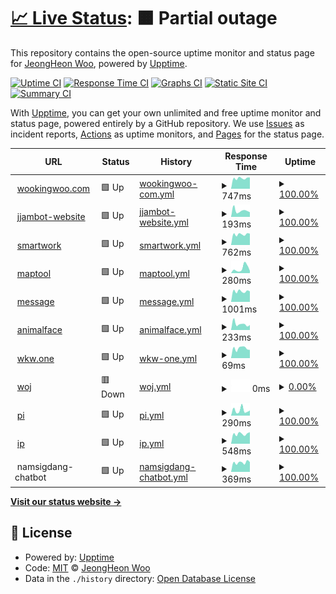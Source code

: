 # [📈 Live Status](https://status.wookingwoo.com): <!--live status--> **🟧 Partial outage**

This repository contains the open-source uptime monitor and status page for [JeongHeon Woo](https://wookingwoo.com), powered by [Upptime](https://github.com/upptime/upptime).

[![Uptime CI](https://github.com/wookingwoo/upptime/workflows/Uptime%20CI/badge.svg)](https://github.com/wookingwoo/upptime/actions?query=workflow%3A%22Uptime+CI%22)
[![Response Time CI](https://github.com/wookingwoo/upptime/workflows/Response%20Time%20CI/badge.svg)](https://github.com/wookingwoo/upptime/actions?query=workflow%3A%22Response+Time+CI%22)
[![Graphs CI](https://github.com/wookingwoo/upptime/workflows/Graphs%20CI/badge.svg)](https://github.com/wookingwoo/upptime/actions?query=workflow%3A%22Graphs+CI%22)
[![Static Site CI](https://github.com/wookingwoo/upptime/workflows/Static%20Site%20CI/badge.svg)](https://github.com/wookingwoo/upptime/actions?query=workflow%3A%22Static+Site+CI%22)
[![Summary CI](https://github.com/wookingwoo/upptime/workflows/Summary%20CI/badge.svg)](https://github.com/wookingwoo/upptime/actions?query=workflow%3A%22Summary+CI%22)

With [Upptime](https://upptime.js.org), you can get your own unlimited and free uptime monitor and status page, powered entirely by a GitHub repository. We use [Issues](https://github.com/wookingwoo/upptime/issues) as incident reports, [Actions](https://github.com/wookingwoo/upptime/actions) as uptime monitors, and [Pages](https://status.wookingwoo.com) for the status page.

<!--start: status pages-->
<!-- This summary is generated by Upptime (https://github.com/upptime/upptime) -->
<!-- Do not edit this manually, your changes will be overwritten -->
<!-- prettier-ignore -->
| URL | Status | History | Response Time | Uptime |
| --- | ------ | ------- | ------------- | ------ |
| <img alt="" src="https://icons.duckduckgo.com/ip3/wookingwoo.com.ico" height="13"> [wookingwoo.com](https://wookingwoo.com) | 🟩 Up | [wookingwoo-com.yml](https://github.com/wookingwoo/upptime/commits/HEAD/history/wookingwoo-com.yml) | <details><summary><img alt="Response time graph" src="./graphs/wookingwoo-com/response-time-week.png" height="20"> 747ms</summary><br><a href="https://status.wookingwoo.com/history/wookingwoo-com"><img alt="Response time 756" src="https://img.shields.io/endpoint?url=https%3A%2F%2Fraw.githubusercontent.com%2Fwookingwoo%2Fupptime%2FHEAD%2Fapi%2Fwookingwoo-com%2Fresponse-time.json"></a><br><a href="https://status.wookingwoo.com/history/wookingwoo-com"><img alt="24-hour response time 805" src="https://img.shields.io/endpoint?url=https%3A%2F%2Fraw.githubusercontent.com%2Fwookingwoo%2Fupptime%2FHEAD%2Fapi%2Fwookingwoo-com%2Fresponse-time-day.json"></a><br><a href="https://status.wookingwoo.com/history/wookingwoo-com"><img alt="7-day response time 747" src="https://img.shields.io/endpoint?url=https%3A%2F%2Fraw.githubusercontent.com%2Fwookingwoo%2Fupptime%2FHEAD%2Fapi%2Fwookingwoo-com%2Fresponse-time-week.json"></a><br><a href="https://status.wookingwoo.com/history/wookingwoo-com"><img alt="30-day response time 733" src="https://img.shields.io/endpoint?url=https%3A%2F%2Fraw.githubusercontent.com%2Fwookingwoo%2Fupptime%2FHEAD%2Fapi%2Fwookingwoo-com%2Fresponse-time-month.json"></a><br><a href="https://status.wookingwoo.com/history/wookingwoo-com"><img alt="1-year response time 765" src="https://img.shields.io/endpoint?url=https%3A%2F%2Fraw.githubusercontent.com%2Fwookingwoo%2Fupptime%2FHEAD%2Fapi%2Fwookingwoo-com%2Fresponse-time-year.json"></a></details> | <details><summary><a href="https://status.wookingwoo.com/history/wookingwoo-com">100.00%</a></summary><a href="https://status.wookingwoo.com/history/wookingwoo-com"><img alt="All-time uptime 99.30%" src="https://img.shields.io/endpoint?url=https%3A%2F%2Fraw.githubusercontent.com%2Fwookingwoo%2Fupptime%2FHEAD%2Fapi%2Fwookingwoo-com%2Fuptime.json"></a><br><a href="https://status.wookingwoo.com/history/wookingwoo-com"><img alt="24-hour uptime 100.00%" src="https://img.shields.io/endpoint?url=https%3A%2F%2Fraw.githubusercontent.com%2Fwookingwoo%2Fupptime%2FHEAD%2Fapi%2Fwookingwoo-com%2Fuptime-day.json"></a><br><a href="https://status.wookingwoo.com/history/wookingwoo-com"><img alt="7-day uptime 100.00%" src="https://img.shields.io/endpoint?url=https%3A%2F%2Fraw.githubusercontent.com%2Fwookingwoo%2Fupptime%2FHEAD%2Fapi%2Fwookingwoo-com%2Fuptime-week.json"></a><br><a href="https://status.wookingwoo.com/history/wookingwoo-com"><img alt="30-day uptime 100.00%" src="https://img.shields.io/endpoint?url=https%3A%2F%2Fraw.githubusercontent.com%2Fwookingwoo%2Fupptime%2FHEAD%2Fapi%2Fwookingwoo-com%2Fuptime-month.json"></a><br><a href="https://status.wookingwoo.com/history/wookingwoo-com"><img alt="1-year uptime 99.09%" src="https://img.shields.io/endpoint?url=https%3A%2F%2Fraw.githubusercontent.com%2Fwookingwoo%2Fupptime%2FHEAD%2Fapi%2Fwookingwoo-com%2Fuptime-year.json"></a></details>
| <img alt="" src="https://icons.duckduckgo.com/ip3/jjambot.wookingwoo.com.ico" height="13"> [jjambot-website](https://jjambot.wookingwoo.com) | 🟩 Up | [jjambot-website.yml](https://github.com/wookingwoo/upptime/commits/HEAD/history/jjambot-website.yml) | <details><summary><img alt="Response time graph" src="./graphs/jjambot-website/response-time-week.png" height="20"> 193ms</summary><br><a href="https://status.wookingwoo.com/history/jjambot-website"><img alt="Response time 210" src="https://img.shields.io/endpoint?url=https%3A%2F%2Fraw.githubusercontent.com%2Fwookingwoo%2Fupptime%2FHEAD%2Fapi%2Fjjambot-website%2Fresponse-time.json"></a><br><a href="https://status.wookingwoo.com/history/jjambot-website"><img alt="24-hour response time 144" src="https://img.shields.io/endpoint?url=https%3A%2F%2Fraw.githubusercontent.com%2Fwookingwoo%2Fupptime%2FHEAD%2Fapi%2Fjjambot-website%2Fresponse-time-day.json"></a><br><a href="https://status.wookingwoo.com/history/jjambot-website"><img alt="7-day response time 193" src="https://img.shields.io/endpoint?url=https%3A%2F%2Fraw.githubusercontent.com%2Fwookingwoo%2Fupptime%2FHEAD%2Fapi%2Fjjambot-website%2Fresponse-time-week.json"></a><br><a href="https://status.wookingwoo.com/history/jjambot-website"><img alt="30-day response time 242" src="https://img.shields.io/endpoint?url=https%3A%2F%2Fraw.githubusercontent.com%2Fwookingwoo%2Fupptime%2FHEAD%2Fapi%2Fjjambot-website%2Fresponse-time-month.json"></a><br><a href="https://status.wookingwoo.com/history/jjambot-website"><img alt="1-year response time 220" src="https://img.shields.io/endpoint?url=https%3A%2F%2Fraw.githubusercontent.com%2Fwookingwoo%2Fupptime%2FHEAD%2Fapi%2Fjjambot-website%2Fresponse-time-year.json"></a></details> | <details><summary><a href="https://status.wookingwoo.com/history/jjambot-website">100.00%</a></summary><a href="https://status.wookingwoo.com/history/jjambot-website"><img alt="All-time uptime 99.99%" src="https://img.shields.io/endpoint?url=https%3A%2F%2Fraw.githubusercontent.com%2Fwookingwoo%2Fupptime%2FHEAD%2Fapi%2Fjjambot-website%2Fuptime.json"></a><br><a href="https://status.wookingwoo.com/history/jjambot-website"><img alt="24-hour uptime 100.00%" src="https://img.shields.io/endpoint?url=https%3A%2F%2Fraw.githubusercontent.com%2Fwookingwoo%2Fupptime%2FHEAD%2Fapi%2Fjjambot-website%2Fuptime-day.json"></a><br><a href="https://status.wookingwoo.com/history/jjambot-website"><img alt="7-day uptime 100.00%" src="https://img.shields.io/endpoint?url=https%3A%2F%2Fraw.githubusercontent.com%2Fwookingwoo%2Fupptime%2FHEAD%2Fapi%2Fjjambot-website%2Fuptime-week.json"></a><br><a href="https://status.wookingwoo.com/history/jjambot-website"><img alt="30-day uptime 100.00%" src="https://img.shields.io/endpoint?url=https%3A%2F%2Fraw.githubusercontent.com%2Fwookingwoo%2Fupptime%2FHEAD%2Fapi%2Fjjambot-website%2Fuptime-month.json"></a><br><a href="https://status.wookingwoo.com/history/jjambot-website"><img alt="1-year uptime 100.00%" src="https://img.shields.io/endpoint?url=https%3A%2F%2Fraw.githubusercontent.com%2Fwookingwoo%2Fupptime%2FHEAD%2Fapi%2Fjjambot-website%2Fuptime-year.json"></a></details>
| <img alt="" src="https://icons.duckduckgo.com/ip3/smartwork.wookingwoo.com.ico" height="13"> [smartwork](https://smartwork.wookingwoo.com) | 🟩 Up | [smartwork.yml](https://github.com/wookingwoo/upptime/commits/HEAD/history/smartwork.yml) | <details><summary><img alt="Response time graph" src="./graphs/smartwork/response-time-week.png" height="20"> 762ms</summary><br><a href="https://status.wookingwoo.com/history/smartwork"><img alt="Response time 737" src="https://img.shields.io/endpoint?url=https%3A%2F%2Fraw.githubusercontent.com%2Fwookingwoo%2Fupptime%2FHEAD%2Fapi%2Fsmartwork%2Fresponse-time.json"></a><br><a href="https://status.wookingwoo.com/history/smartwork"><img alt="24-hour response time 807" src="https://img.shields.io/endpoint?url=https%3A%2F%2Fraw.githubusercontent.com%2Fwookingwoo%2Fupptime%2FHEAD%2Fapi%2Fsmartwork%2Fresponse-time-day.json"></a><br><a href="https://status.wookingwoo.com/history/smartwork"><img alt="7-day response time 762" src="https://img.shields.io/endpoint?url=https%3A%2F%2Fraw.githubusercontent.com%2Fwookingwoo%2Fupptime%2FHEAD%2Fapi%2Fsmartwork%2Fresponse-time-week.json"></a><br><a href="https://status.wookingwoo.com/history/smartwork"><img alt="30-day response time 724" src="https://img.shields.io/endpoint?url=https%3A%2F%2Fraw.githubusercontent.com%2Fwookingwoo%2Fupptime%2FHEAD%2Fapi%2Fsmartwork%2Fresponse-time-month.json"></a><br><a href="https://status.wookingwoo.com/history/smartwork"><img alt="1-year response time 745" src="https://img.shields.io/endpoint?url=https%3A%2F%2Fraw.githubusercontent.com%2Fwookingwoo%2Fupptime%2FHEAD%2Fapi%2Fsmartwork%2Fresponse-time-year.json"></a></details> | <details><summary><a href="https://status.wookingwoo.com/history/smartwork">100.00%</a></summary><a href="https://status.wookingwoo.com/history/smartwork"><img alt="All-time uptime 99.38%" src="https://img.shields.io/endpoint?url=https%3A%2F%2Fraw.githubusercontent.com%2Fwookingwoo%2Fupptime%2FHEAD%2Fapi%2Fsmartwork%2Fuptime.json"></a><br><a href="https://status.wookingwoo.com/history/smartwork"><img alt="24-hour uptime 100.00%" src="https://img.shields.io/endpoint?url=https%3A%2F%2Fraw.githubusercontent.com%2Fwookingwoo%2Fupptime%2FHEAD%2Fapi%2Fsmartwork%2Fuptime-day.json"></a><br><a href="https://status.wookingwoo.com/history/smartwork"><img alt="7-day uptime 100.00%" src="https://img.shields.io/endpoint?url=https%3A%2F%2Fraw.githubusercontent.com%2Fwookingwoo%2Fupptime%2FHEAD%2Fapi%2Fsmartwork%2Fuptime-week.json"></a><br><a href="https://status.wookingwoo.com/history/smartwork"><img alt="30-day uptime 100.00%" src="https://img.shields.io/endpoint?url=https%3A%2F%2Fraw.githubusercontent.com%2Fwookingwoo%2Fupptime%2FHEAD%2Fapi%2Fsmartwork%2Fuptime-month.json"></a><br><a href="https://status.wookingwoo.com/history/smartwork"><img alt="1-year uptime 97.99%" src="https://img.shields.io/endpoint?url=https%3A%2F%2Fraw.githubusercontent.com%2Fwookingwoo%2Fupptime%2FHEAD%2Fapi%2Fsmartwork%2Fuptime-year.json"></a></details>
| <img alt="" src="https://icons.duckduckgo.com/ip3/maptool.wookingwoo.com.ico" height="13"> [maptool](https://maptool.wookingwoo.com) | 🟩 Up | [maptool.yml](https://github.com/wookingwoo/upptime/commits/HEAD/history/maptool.yml) | <details><summary><img alt="Response time graph" src="./graphs/maptool/response-time-week.png" height="20"> 280ms</summary><br><a href="https://status.wookingwoo.com/history/maptool"><img alt="Response time 186" src="https://img.shields.io/endpoint?url=https%3A%2F%2Fraw.githubusercontent.com%2Fwookingwoo%2Fupptime%2FHEAD%2Fapi%2Fmaptool%2Fresponse-time.json"></a><br><a href="https://status.wookingwoo.com/history/maptool"><img alt="24-hour response time 130" src="https://img.shields.io/endpoint?url=https%3A%2F%2Fraw.githubusercontent.com%2Fwookingwoo%2Fupptime%2FHEAD%2Fapi%2Fmaptool%2Fresponse-time-day.json"></a><br><a href="https://status.wookingwoo.com/history/maptool"><img alt="7-day response time 280" src="https://img.shields.io/endpoint?url=https%3A%2F%2Fraw.githubusercontent.com%2Fwookingwoo%2Fupptime%2FHEAD%2Fapi%2Fmaptool%2Fresponse-time-week.json"></a><br><a href="https://status.wookingwoo.com/history/maptool"><img alt="30-day response time 268" src="https://img.shields.io/endpoint?url=https%3A%2F%2Fraw.githubusercontent.com%2Fwookingwoo%2Fupptime%2FHEAD%2Fapi%2Fmaptool%2Fresponse-time-month.json"></a><br><a href="https://status.wookingwoo.com/history/maptool"><img alt="1-year response time 195" src="https://img.shields.io/endpoint?url=https%3A%2F%2Fraw.githubusercontent.com%2Fwookingwoo%2Fupptime%2FHEAD%2Fapi%2Fmaptool%2Fresponse-time-year.json"></a></details> | <details><summary><a href="https://status.wookingwoo.com/history/maptool">100.00%</a></summary><a href="https://status.wookingwoo.com/history/maptool"><img alt="All-time uptime 99.98%" src="https://img.shields.io/endpoint?url=https%3A%2F%2Fraw.githubusercontent.com%2Fwookingwoo%2Fupptime%2FHEAD%2Fapi%2Fmaptool%2Fuptime.json"></a><br><a href="https://status.wookingwoo.com/history/maptool"><img alt="24-hour uptime 100.00%" src="https://img.shields.io/endpoint?url=https%3A%2F%2Fraw.githubusercontent.com%2Fwookingwoo%2Fupptime%2FHEAD%2Fapi%2Fmaptool%2Fuptime-day.json"></a><br><a href="https://status.wookingwoo.com/history/maptool"><img alt="7-day uptime 100.00%" src="https://img.shields.io/endpoint?url=https%3A%2F%2Fraw.githubusercontent.com%2Fwookingwoo%2Fupptime%2FHEAD%2Fapi%2Fmaptool%2Fuptime-week.json"></a><br><a href="https://status.wookingwoo.com/history/maptool"><img alt="30-day uptime 100.00%" src="https://img.shields.io/endpoint?url=https%3A%2F%2Fraw.githubusercontent.com%2Fwookingwoo%2Fupptime%2FHEAD%2Fapi%2Fmaptool%2Fuptime-month.json"></a><br><a href="https://status.wookingwoo.com/history/maptool"><img alt="1-year uptime 100.00%" src="https://img.shields.io/endpoint?url=https%3A%2F%2Fraw.githubusercontent.com%2Fwookingwoo%2Fupptime%2FHEAD%2Fapi%2Fmaptool%2Fuptime-year.json"></a></details>
| <img alt="" src="https://icons.duckduckgo.com/ip3/msg.wookingwoo.com.ico" height="13"> [message](https://msg.wookingwoo.com/oauth2/login?message=%EB%A1%9C%EA%B7%B8%EC%9D%B8%EC%9D%B4%20%ED%95%84%EC%9A%94%ED%95%A9%EB%8B%88%EB%8B%A4&returnUrl=http%3A%2F%2Fmsg.wookingwoo.com%2Fdashboard) | 🟩 Up | [message.yml](https://github.com/wookingwoo/upptime/commits/HEAD/history/message.yml) | <details><summary><img alt="Response time graph" src="./graphs/message/response-time-week.png" height="20"> 1001ms</summary><br><a href="https://status.wookingwoo.com/history/message"><img alt="Response time 978" src="https://img.shields.io/endpoint?url=https%3A%2F%2Fraw.githubusercontent.com%2Fwookingwoo%2Fupptime%2FHEAD%2Fapi%2Fmessage%2Fresponse-time.json"></a><br><a href="https://status.wookingwoo.com/history/message"><img alt="24-hour response time 990" src="https://img.shields.io/endpoint?url=https%3A%2F%2Fraw.githubusercontent.com%2Fwookingwoo%2Fupptime%2FHEAD%2Fapi%2Fmessage%2Fresponse-time-day.json"></a><br><a href="https://status.wookingwoo.com/history/message"><img alt="7-day response time 1001" src="https://img.shields.io/endpoint?url=https%3A%2F%2Fraw.githubusercontent.com%2Fwookingwoo%2Fupptime%2FHEAD%2Fapi%2Fmessage%2Fresponse-time-week.json"></a><br><a href="https://status.wookingwoo.com/history/message"><img alt="30-day response time 945" src="https://img.shields.io/endpoint?url=https%3A%2F%2Fraw.githubusercontent.com%2Fwookingwoo%2Fupptime%2FHEAD%2Fapi%2Fmessage%2Fresponse-time-month.json"></a><br><a href="https://status.wookingwoo.com/history/message"><img alt="1-year response time 977" src="https://img.shields.io/endpoint?url=https%3A%2F%2Fraw.githubusercontent.com%2Fwookingwoo%2Fupptime%2FHEAD%2Fapi%2Fmessage%2Fresponse-time-year.json"></a></details> | <details><summary><a href="https://status.wookingwoo.com/history/message">100.00%</a></summary><a href="https://status.wookingwoo.com/history/message"><img alt="All-time uptime 99.98%" src="https://img.shields.io/endpoint?url=https%3A%2F%2Fraw.githubusercontent.com%2Fwookingwoo%2Fupptime%2FHEAD%2Fapi%2Fmessage%2Fuptime.json"></a><br><a href="https://status.wookingwoo.com/history/message"><img alt="24-hour uptime 100.00%" src="https://img.shields.io/endpoint?url=https%3A%2F%2Fraw.githubusercontent.com%2Fwookingwoo%2Fupptime%2FHEAD%2Fapi%2Fmessage%2Fuptime-day.json"></a><br><a href="https://status.wookingwoo.com/history/message"><img alt="7-day uptime 100.00%" src="https://img.shields.io/endpoint?url=https%3A%2F%2Fraw.githubusercontent.com%2Fwookingwoo%2Fupptime%2FHEAD%2Fapi%2Fmessage%2Fuptime-week.json"></a><br><a href="https://status.wookingwoo.com/history/message"><img alt="30-day uptime 100.00%" src="https://img.shields.io/endpoint?url=https%3A%2F%2Fraw.githubusercontent.com%2Fwookingwoo%2Fupptime%2FHEAD%2Fapi%2Fmessage%2Fuptime-month.json"></a><br><a href="https://status.wookingwoo.com/history/message"><img alt="1-year uptime 100.00%" src="https://img.shields.io/endpoint?url=https%3A%2F%2Fraw.githubusercontent.com%2Fwookingwoo%2Fupptime%2FHEAD%2Fapi%2Fmessage%2Fuptime-year.json"></a></details>
| <img alt="" src="https://icons.duckduckgo.com/ip3/animalface.wookingwoo.com.ico" height="13"> [animalface](https://animalface.wookingwoo.com) | 🟩 Up | [animalface.yml](https://github.com/wookingwoo/upptime/commits/HEAD/history/animalface.yml) | <details><summary><img alt="Response time graph" src="./graphs/animalface/response-time-week.png" height="20"> 233ms</summary><br><a href="https://status.wookingwoo.com/history/animalface"><img alt="Response time 188" src="https://img.shields.io/endpoint?url=https%3A%2F%2Fraw.githubusercontent.com%2Fwookingwoo%2Fupptime%2FHEAD%2Fapi%2Fanimalface%2Fresponse-time.json"></a><br><a href="https://status.wookingwoo.com/history/animalface"><img alt="24-hour response time 194" src="https://img.shields.io/endpoint?url=https%3A%2F%2Fraw.githubusercontent.com%2Fwookingwoo%2Fupptime%2FHEAD%2Fapi%2Fanimalface%2Fresponse-time-day.json"></a><br><a href="https://status.wookingwoo.com/history/animalface"><img alt="7-day response time 233" src="https://img.shields.io/endpoint?url=https%3A%2F%2Fraw.githubusercontent.com%2Fwookingwoo%2Fupptime%2FHEAD%2Fapi%2Fanimalface%2Fresponse-time-week.json"></a><br><a href="https://status.wookingwoo.com/history/animalface"><img alt="30-day response time 414" src="https://img.shields.io/endpoint?url=https%3A%2F%2Fraw.githubusercontent.com%2Fwookingwoo%2Fupptime%2FHEAD%2Fapi%2Fanimalface%2Fresponse-time-month.json"></a><br><a href="https://status.wookingwoo.com/history/animalface"><img alt="1-year response time 202" src="https://img.shields.io/endpoint?url=https%3A%2F%2Fraw.githubusercontent.com%2Fwookingwoo%2Fupptime%2FHEAD%2Fapi%2Fanimalface%2Fresponse-time-year.json"></a></details> | <details><summary><a href="https://status.wookingwoo.com/history/animalface">100.00%</a></summary><a href="https://status.wookingwoo.com/history/animalface"><img alt="All-time uptime 99.98%" src="https://img.shields.io/endpoint?url=https%3A%2F%2Fraw.githubusercontent.com%2Fwookingwoo%2Fupptime%2FHEAD%2Fapi%2Fanimalface%2Fuptime.json"></a><br><a href="https://status.wookingwoo.com/history/animalface"><img alt="24-hour uptime 100.00%" src="https://img.shields.io/endpoint?url=https%3A%2F%2Fraw.githubusercontent.com%2Fwookingwoo%2Fupptime%2FHEAD%2Fapi%2Fanimalface%2Fuptime-day.json"></a><br><a href="https://status.wookingwoo.com/history/animalface"><img alt="7-day uptime 100.00%" src="https://img.shields.io/endpoint?url=https%3A%2F%2Fraw.githubusercontent.com%2Fwookingwoo%2Fupptime%2FHEAD%2Fapi%2Fanimalface%2Fuptime-week.json"></a><br><a href="https://status.wookingwoo.com/history/animalface"><img alt="30-day uptime 100.00%" src="https://img.shields.io/endpoint?url=https%3A%2F%2Fraw.githubusercontent.com%2Fwookingwoo%2Fupptime%2FHEAD%2Fapi%2Fanimalface%2Fuptime-month.json"></a><br><a href="https://status.wookingwoo.com/history/animalface"><img alt="1-year uptime 100.00%" src="https://img.shields.io/endpoint?url=https%3A%2F%2Fraw.githubusercontent.com%2Fwookingwoo%2Fupptime%2FHEAD%2Fapi%2Fanimalface%2Fuptime-year.json"></a></details>
| <img alt="" src="https://icons.duckduckgo.com/ip3/wkw.one.ico" height="13"> [wkw.one](https://wkw.one) | 🟩 Up | [wkw-one.yml](https://github.com/wookingwoo/upptime/commits/HEAD/history/wkw-one.yml) | <details><summary><img alt="Response time graph" src="./graphs/wkw-one/response-time-week.png" height="20"> 69ms</summary><br><a href="https://status.wookingwoo.com/history/wkw-one"><img alt="Response time 118" src="https://img.shields.io/endpoint?url=https%3A%2F%2Fraw.githubusercontent.com%2Fwookingwoo%2Fupptime%2FHEAD%2Fapi%2Fwkw-one%2Fresponse-time.json"></a><br><a href="https://status.wookingwoo.com/history/wkw-one"><img alt="24-hour response time 58" src="https://img.shields.io/endpoint?url=https%3A%2F%2Fraw.githubusercontent.com%2Fwookingwoo%2Fupptime%2FHEAD%2Fapi%2Fwkw-one%2Fresponse-time-day.json"></a><br><a href="https://status.wookingwoo.com/history/wkw-one"><img alt="7-day response time 69" src="https://img.shields.io/endpoint?url=https%3A%2F%2Fraw.githubusercontent.com%2Fwookingwoo%2Fupptime%2FHEAD%2Fapi%2Fwkw-one%2Fresponse-time-week.json"></a><br><a href="https://status.wookingwoo.com/history/wkw-one"><img alt="30-day response time 154" src="https://img.shields.io/endpoint?url=https%3A%2F%2Fraw.githubusercontent.com%2Fwookingwoo%2Fupptime%2FHEAD%2Fapi%2Fwkw-one%2Fresponse-time-month.json"></a><br><a href="https://status.wookingwoo.com/history/wkw-one"><img alt="1-year response time 111" src="https://img.shields.io/endpoint?url=https%3A%2F%2Fraw.githubusercontent.com%2Fwookingwoo%2Fupptime%2FHEAD%2Fapi%2Fwkw-one%2Fresponse-time-year.json"></a></details> | <details><summary><a href="https://status.wookingwoo.com/history/wkw-one">100.00%</a></summary><a href="https://status.wookingwoo.com/history/wkw-one"><img alt="All-time uptime 99.99%" src="https://img.shields.io/endpoint?url=https%3A%2F%2Fraw.githubusercontent.com%2Fwookingwoo%2Fupptime%2FHEAD%2Fapi%2Fwkw-one%2Fuptime.json"></a><br><a href="https://status.wookingwoo.com/history/wkw-one"><img alt="24-hour uptime 100.00%" src="https://img.shields.io/endpoint?url=https%3A%2F%2Fraw.githubusercontent.com%2Fwookingwoo%2Fupptime%2FHEAD%2Fapi%2Fwkw-one%2Fuptime-day.json"></a><br><a href="https://status.wookingwoo.com/history/wkw-one"><img alt="7-day uptime 100.00%" src="https://img.shields.io/endpoint?url=https%3A%2F%2Fraw.githubusercontent.com%2Fwookingwoo%2Fupptime%2FHEAD%2Fapi%2Fwkw-one%2Fuptime-week.json"></a><br><a href="https://status.wookingwoo.com/history/wkw-one"><img alt="30-day uptime 99.97%" src="https://img.shields.io/endpoint?url=https%3A%2F%2Fraw.githubusercontent.com%2Fwookingwoo%2Fupptime%2FHEAD%2Fapi%2Fwkw-one%2Fuptime-month.json"></a><br><a href="https://status.wookingwoo.com/history/wkw-one"><img alt="1-year uptime 99.99%" src="https://img.shields.io/endpoint?url=https%3A%2F%2Fraw.githubusercontent.com%2Fwookingwoo%2Fupptime%2FHEAD%2Fapi%2Fwkw-one%2Fuptime-year.json"></a></details>
| <img alt="" src="https://icons.duckduckgo.com/ip3/woj.wookingwoo.com.ico" height="13"> [woj](http://woj.wookingwoo.com/) | 🟥 Down | [woj.yml](https://github.com/wookingwoo/upptime/commits/HEAD/history/woj.yml) | <details><summary><img alt="Response time graph" src="./graphs/woj/response-time-week.png" height="20"> 0ms</summary><br><a href="https://status.wookingwoo.com/history/woj"><img alt="Response time 413" src="https://img.shields.io/endpoint?url=https%3A%2F%2Fraw.githubusercontent.com%2Fwookingwoo%2Fupptime%2FHEAD%2Fapi%2Fwoj%2Fresponse-time.json"></a><br><a href="https://status.wookingwoo.com/history/woj"><img alt="24-hour response time 0" src="https://img.shields.io/endpoint?url=https%3A%2F%2Fraw.githubusercontent.com%2Fwookingwoo%2Fupptime%2FHEAD%2Fapi%2Fwoj%2Fresponse-time-day.json"></a><br><a href="https://status.wookingwoo.com/history/woj"><img alt="7-day response time 0" src="https://img.shields.io/endpoint?url=https%3A%2F%2Fraw.githubusercontent.com%2Fwookingwoo%2Fupptime%2FHEAD%2Fapi%2Fwoj%2Fresponse-time-week.json"></a><br><a href="https://status.wookingwoo.com/history/woj"><img alt="30-day response time 0" src="https://img.shields.io/endpoint?url=https%3A%2F%2Fraw.githubusercontent.com%2Fwookingwoo%2Fupptime%2FHEAD%2Fapi%2Fwoj%2Fresponse-time-month.json"></a><br><a href="https://status.wookingwoo.com/history/woj"><img alt="1-year response time 0" src="https://img.shields.io/endpoint?url=https%3A%2F%2Fraw.githubusercontent.com%2Fwookingwoo%2Fupptime%2FHEAD%2Fapi%2Fwoj%2Fresponse-time-year.json"></a></details> | <details><summary><a href="https://status.wookingwoo.com/history/woj">0.00%</a></summary><a href="https://status.wookingwoo.com/history/woj"><img alt="All-time uptime 0.12%" src="https://img.shields.io/endpoint?url=https%3A%2F%2Fraw.githubusercontent.com%2Fwookingwoo%2Fupptime%2FHEAD%2Fapi%2Fwoj%2Fuptime.json"></a><br><a href="https://status.wookingwoo.com/history/woj"><img alt="24-hour uptime 0.00%" src="https://img.shields.io/endpoint?url=https%3A%2F%2Fraw.githubusercontent.com%2Fwookingwoo%2Fupptime%2FHEAD%2Fapi%2Fwoj%2Fuptime-day.json"></a><br><a href="https://status.wookingwoo.com/history/woj"><img alt="7-day uptime 0.00%" src="https://img.shields.io/endpoint?url=https%3A%2F%2Fraw.githubusercontent.com%2Fwookingwoo%2Fupptime%2FHEAD%2Fapi%2Fwoj%2Fuptime-week.json"></a><br><a href="https://status.wookingwoo.com/history/woj"><img alt="30-day uptime 7.96%" src="https://img.shields.io/endpoint?url=https%3A%2F%2Fraw.githubusercontent.com%2Fwookingwoo%2Fupptime%2FHEAD%2Fapi%2Fwoj%2Fuptime-month.json"></a><br><a href="https://status.wookingwoo.com/history/woj"><img alt="1-year uptime 0.00%" src="https://img.shields.io/endpoint?url=https%3A%2F%2Fraw.githubusercontent.com%2Fwookingwoo%2Fupptime%2FHEAD%2Fapi%2Fwoj%2Fuptime-year.json"></a></details>
| <img alt="" src="https://icons.duckduckgo.com/ip3/pi.wookingwoo.com.ico" height="13"> [pi](https://pi.wookingwoo.com/) | 🟩 Up | [pi.yml](https://github.com/wookingwoo/upptime/commits/HEAD/history/pi.yml) | <details><summary><img alt="Response time graph" src="./graphs/pi/response-time-week.png" height="20"> 290ms</summary><br><a href="https://status.wookingwoo.com/history/pi"><img alt="Response time 176" src="https://img.shields.io/endpoint?url=https%3A%2F%2Fraw.githubusercontent.com%2Fwookingwoo%2Fupptime%2FHEAD%2Fapi%2Fpi%2Fresponse-time.json"></a><br><a href="https://status.wookingwoo.com/history/pi"><img alt="24-hour response time 282" src="https://img.shields.io/endpoint?url=https%3A%2F%2Fraw.githubusercontent.com%2Fwookingwoo%2Fupptime%2FHEAD%2Fapi%2Fpi%2Fresponse-time-day.json"></a><br><a href="https://status.wookingwoo.com/history/pi"><img alt="7-day response time 290" src="https://img.shields.io/endpoint?url=https%3A%2F%2Fraw.githubusercontent.com%2Fwookingwoo%2Fupptime%2FHEAD%2Fapi%2Fpi%2Fresponse-time-week.json"></a><br><a href="https://status.wookingwoo.com/history/pi"><img alt="30-day response time 265" src="https://img.shields.io/endpoint?url=https%3A%2F%2Fraw.githubusercontent.com%2Fwookingwoo%2Fupptime%2FHEAD%2Fapi%2Fpi%2Fresponse-time-month.json"></a><br><a href="https://status.wookingwoo.com/history/pi"><img alt="1-year response time 185" src="https://img.shields.io/endpoint?url=https%3A%2F%2Fraw.githubusercontent.com%2Fwookingwoo%2Fupptime%2FHEAD%2Fapi%2Fpi%2Fresponse-time-year.json"></a></details> | <details><summary><a href="https://status.wookingwoo.com/history/pi">100.00%</a></summary><a href="https://status.wookingwoo.com/history/pi"><img alt="All-time uptime 100.00%" src="https://img.shields.io/endpoint?url=https%3A%2F%2Fraw.githubusercontent.com%2Fwookingwoo%2Fupptime%2FHEAD%2Fapi%2Fpi%2Fuptime.json"></a><br><a href="https://status.wookingwoo.com/history/pi"><img alt="24-hour uptime 100.00%" src="https://img.shields.io/endpoint?url=https%3A%2F%2Fraw.githubusercontent.com%2Fwookingwoo%2Fupptime%2FHEAD%2Fapi%2Fpi%2Fuptime-day.json"></a><br><a href="https://status.wookingwoo.com/history/pi"><img alt="7-day uptime 100.00%" src="https://img.shields.io/endpoint?url=https%3A%2F%2Fraw.githubusercontent.com%2Fwookingwoo%2Fupptime%2FHEAD%2Fapi%2Fpi%2Fuptime-week.json"></a><br><a href="https://status.wookingwoo.com/history/pi"><img alt="30-day uptime 100.00%" src="https://img.shields.io/endpoint?url=https%3A%2F%2Fraw.githubusercontent.com%2Fwookingwoo%2Fupptime%2FHEAD%2Fapi%2Fpi%2Fuptime-month.json"></a><br><a href="https://status.wookingwoo.com/history/pi"><img alt="1-year uptime 100.00%" src="https://img.shields.io/endpoint?url=https%3A%2F%2Fraw.githubusercontent.com%2Fwookingwoo%2Fupptime%2FHEAD%2Fapi%2Fpi%2Fuptime-year.json"></a></details>
| <img alt="" src="https://icons.duckduckgo.com/ip3/ip.wookingwoo.com.ico" height="13"> [ip](http://ip.wookingwoo.com/) | 🟩 Up | [ip.yml](https://github.com/wookingwoo/upptime/commits/HEAD/history/ip.yml) | <details><summary><img alt="Response time graph" src="./graphs/ip/response-time-week.png" height="20"> 548ms</summary><br><a href="https://status.wookingwoo.com/history/ip"><img alt="Response time 737" src="https://img.shields.io/endpoint?url=https%3A%2F%2Fraw.githubusercontent.com%2Fwookingwoo%2Fupptime%2FHEAD%2Fapi%2Fip%2Fresponse-time.json"></a><br><a href="https://status.wookingwoo.com/history/ip"><img alt="24-hour response time 641" src="https://img.shields.io/endpoint?url=https%3A%2F%2Fraw.githubusercontent.com%2Fwookingwoo%2Fupptime%2FHEAD%2Fapi%2Fip%2Fresponse-time-day.json"></a><br><a href="https://status.wookingwoo.com/history/ip"><img alt="7-day response time 548" src="https://img.shields.io/endpoint?url=https%3A%2F%2Fraw.githubusercontent.com%2Fwookingwoo%2Fupptime%2FHEAD%2Fapi%2Fip%2Fresponse-time-week.json"></a><br><a href="https://status.wookingwoo.com/history/ip"><img alt="30-day response time 537" src="https://img.shields.io/endpoint?url=https%3A%2F%2Fraw.githubusercontent.com%2Fwookingwoo%2Fupptime%2FHEAD%2Fapi%2Fip%2Fresponse-time-month.json"></a><br><a href="https://status.wookingwoo.com/history/ip"><img alt="1-year response time 625" src="https://img.shields.io/endpoint?url=https%3A%2F%2Fraw.githubusercontent.com%2Fwookingwoo%2Fupptime%2FHEAD%2Fapi%2Fip%2Fresponse-time-year.json"></a></details> | <details><summary><a href="https://status.wookingwoo.com/history/ip">100.00%</a></summary><a href="https://status.wookingwoo.com/history/ip"><img alt="All-time uptime 99.16%" src="https://img.shields.io/endpoint?url=https%3A%2F%2Fraw.githubusercontent.com%2Fwookingwoo%2Fupptime%2FHEAD%2Fapi%2Fip%2Fuptime.json"></a><br><a href="https://status.wookingwoo.com/history/ip"><img alt="24-hour uptime 100.00%" src="https://img.shields.io/endpoint?url=https%3A%2F%2Fraw.githubusercontent.com%2Fwookingwoo%2Fupptime%2FHEAD%2Fapi%2Fip%2Fuptime-day.json"></a><br><a href="https://status.wookingwoo.com/history/ip"><img alt="7-day uptime 100.00%" src="https://img.shields.io/endpoint?url=https%3A%2F%2Fraw.githubusercontent.com%2Fwookingwoo%2Fupptime%2FHEAD%2Fapi%2Fip%2Fuptime-week.json"></a><br><a href="https://status.wookingwoo.com/history/ip"><img alt="30-day uptime 100.00%" src="https://img.shields.io/endpoint?url=https%3A%2F%2Fraw.githubusercontent.com%2Fwookingwoo%2Fupptime%2FHEAD%2Fapi%2Fip%2Fuptime-month.json"></a><br><a href="https://status.wookingwoo.com/history/ip"><img alt="1-year uptime 97.98%" src="https://img.shields.io/endpoint?url=https%3A%2F%2Fraw.githubusercontent.com%2Fwookingwoo%2Fupptime%2FHEAD%2Fapi%2Fip%2Fuptime-year.json"></a></details>
| <img alt="" src="https://icons.duckduckgo.com/ip3/null.ico" height="13"> namsigdang-chatbot | 🟩 Up | [namsigdang-chatbot.yml](https://github.com/wookingwoo/upptime/commits/HEAD/history/namsigdang-chatbot.yml) | <details><summary><img alt="Response time graph" src="./graphs/namsigdang-chatbot/response-time-week.png" height="20"> 369ms</summary><br><a href="https://status.wookingwoo.com/history/namsigdang-chatbot"><img alt="Response time 370" src="https://img.shields.io/endpoint?url=https%3A%2F%2Fraw.githubusercontent.com%2Fwookingwoo%2Fupptime%2FHEAD%2Fapi%2Fnamsigdang-chatbot%2Fresponse-time.json"></a><br><a href="https://status.wookingwoo.com/history/namsigdang-chatbot"><img alt="24-hour response time 383" src="https://img.shields.io/endpoint?url=https%3A%2F%2Fraw.githubusercontent.com%2Fwookingwoo%2Fupptime%2FHEAD%2Fapi%2Fnamsigdang-chatbot%2Fresponse-time-day.json"></a><br><a href="https://status.wookingwoo.com/history/namsigdang-chatbot"><img alt="7-day response time 369" src="https://img.shields.io/endpoint?url=https%3A%2F%2Fraw.githubusercontent.com%2Fwookingwoo%2Fupptime%2FHEAD%2Fapi%2Fnamsigdang-chatbot%2Fresponse-time-week.json"></a><br><a href="https://status.wookingwoo.com/history/namsigdang-chatbot"><img alt="30-day response time 351" src="https://img.shields.io/endpoint?url=https%3A%2F%2Fraw.githubusercontent.com%2Fwookingwoo%2Fupptime%2FHEAD%2Fapi%2Fnamsigdang-chatbot%2Fresponse-time-month.json"></a><br><a href="https://status.wookingwoo.com/history/namsigdang-chatbot"><img alt="1-year response time 372" src="https://img.shields.io/endpoint?url=https%3A%2F%2Fraw.githubusercontent.com%2Fwookingwoo%2Fupptime%2FHEAD%2Fapi%2Fnamsigdang-chatbot%2Fresponse-time-year.json"></a></details> | <details><summary><a href="https://status.wookingwoo.com/history/namsigdang-chatbot">100.00%</a></summary><a href="https://status.wookingwoo.com/history/namsigdang-chatbot"><img alt="All-time uptime 78.69%" src="https://img.shields.io/endpoint?url=https%3A%2F%2Fraw.githubusercontent.com%2Fwookingwoo%2Fupptime%2FHEAD%2Fapi%2Fnamsigdang-chatbot%2Fuptime.json"></a><br><a href="https://status.wookingwoo.com/history/namsigdang-chatbot"><img alt="24-hour uptime 100.00%" src="https://img.shields.io/endpoint?url=https%3A%2F%2Fraw.githubusercontent.com%2Fwookingwoo%2Fupptime%2FHEAD%2Fapi%2Fnamsigdang-chatbot%2Fuptime-day.json"></a><br><a href="https://status.wookingwoo.com/history/namsigdang-chatbot"><img alt="7-day uptime 100.00%" src="https://img.shields.io/endpoint?url=https%3A%2F%2Fraw.githubusercontent.com%2Fwookingwoo%2Fupptime%2FHEAD%2Fapi%2Fnamsigdang-chatbot%2Fuptime-week.json"></a><br><a href="https://status.wookingwoo.com/history/namsigdang-chatbot"><img alt="30-day uptime 100.00%" src="https://img.shields.io/endpoint?url=https%3A%2F%2Fraw.githubusercontent.com%2Fwookingwoo%2Fupptime%2FHEAD%2Fapi%2Fnamsigdang-chatbot%2Fuptime-month.json"></a><br><a href="https://status.wookingwoo.com/history/namsigdang-chatbot"><img alt="1-year uptime 99.62%" src="https://img.shields.io/endpoint?url=https%3A%2F%2Fraw.githubusercontent.com%2Fwookingwoo%2Fupptime%2FHEAD%2Fapi%2Fnamsigdang-chatbot%2Fuptime-year.json"></a></details>

<!--end: status pages-->

[**Visit our status website →**](https://status.wookingwoo.com)

## 📄 License

- Powered by: [Upptime](https://github.com/upptime/upptime)
- Code: [MIT](./LICENSE) © [JeongHeon Woo](https://wookingwoo.com)
- Data in the `./history` directory: [Open Database License](https://opendatacommons.org/licenses/odbl/1-0/)
